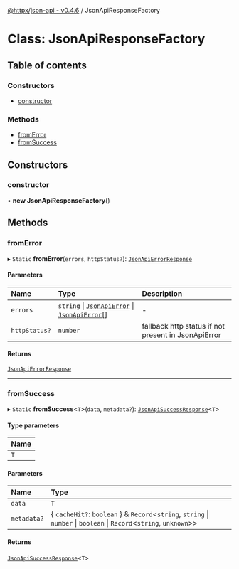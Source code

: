[@httpx/json-api - v0.4.6](../README.md) / JsonApiResponseFactory

# Class: JsonApiResponseFactory

## Table of contents

### Constructors

- [constructor](JsonApiResponseFactory.md#constructor)

### Methods

- [fromError](JsonApiResponseFactory.md#fromerror)
- [fromSuccess](JsonApiResponseFactory.md#fromsuccess)

## Constructors

### constructor

• **new JsonApiResponseFactory**()

## Methods

### fromError

▸ `Static` **fromError**(`errors`, `httpStatus?`): [`JsonApiErrorResponse`](../README.md#jsonapierrorresponse)

#### Parameters

| Name          | Type                                                                                                     | Description                                         |
| :------------ | :------------------------------------------------------------------------------------------------------- | :-------------------------------------------------- |
| `errors`      | `string` \| [`JsonApiError`](../README.md#jsonapierror) \| [`JsonApiError`](../README.md#jsonapierror)[] | -                                                   |
| `httpStatus?` | `number`                                                                                                 | fallback http status if not present in JsonApiError |

#### Returns

[`JsonApiErrorResponse`](../README.md#jsonapierrorresponse)

---

### fromSuccess

▸ `Static` **fromSuccess**<`T`\>(`data`, `metadata?`): [`JsonApiSuccessResponse`](../README.md#jsonapisuccessresponse)<`T`\>

#### Type parameters

| Name |
| :--- |
| `T`  |

#### Parameters

| Name        | Type                                                                                                                  |
| :---------- | :-------------------------------------------------------------------------------------------------------------------- |
| `data`      | `T`                                                                                                                   |
| `metadata?` | { `cacheHit?`: `boolean` } & `Record`<`string`, `string` \| `number` \| `boolean` \| `Record`<`string`, `unknown`\>\> |

#### Returns

[`JsonApiSuccessResponse`](../README.md#jsonapisuccessresponse)<`T`\>
